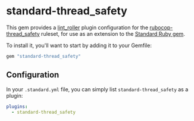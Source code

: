 # standard-thread_safety

This gem provides a [lint_roller](https://github.com/standardrb/lint_roller)
plugin configuration for the
[rubocop-thread_safety](https://github.com/rubocop/rubocop-thread_safety) ruleset, for use
as an extension to the [Standard Ruby
gem](https://github.com/standardrb/standard).

To install it, you'll want to start by adding it to your Gemfile:

```ruby
gem "standard-thread_safety"
```

## Configuration

In your `.standard.yml` file, you can simply list `standard-thread_safety` as a plugin:

```yaml
plugins:
  - standard-thread_safety
```
